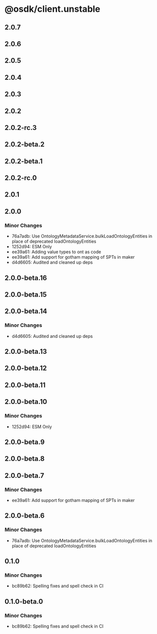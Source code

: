 # @osdk/client.unstable

## 2.0.7

## 2.0.6

## 2.0.5

## 2.0.4

## 2.0.3

## 2.0.2

## 2.0.2-rc.3

## 2.0.2-beta.2

## 2.0.2-beta.1

## 2.0.2-rc.0

## 2.0.1

## 2.0.0

### Minor Changes

- 76a7adb: Use OntologyMetadataService.bulkLoadOntologyEntities in place of deprecated loadOntologyEntities
- 1252d94: ESM Only
- ee39a61: Adding value types to ont as code
- ee39a61: Add support for gotham mapping of SPTs in maker
- d4d6605: Audited and cleaned up deps

## 2.0.0-beta.16

## 2.0.0-beta.15

## 2.0.0-beta.14

### Minor Changes

- d4d6605: Audited and cleaned up deps

## 2.0.0-beta.13

## 2.0.0-beta.12

## 2.0.0-beta.11

## 2.0.0-beta.10

### Minor Changes

- 1252d94: ESM Only

## 2.0.0-beta.9

## 2.0.0-beta.8

## 2.0.0-beta.7

### Minor Changes

- ee39a61: Add support for gotham mapping of SPTs in maker

## 2.0.0-beta.6

### Minor Changes

- 76a7adb: Use OntologyMetadataService.bulkLoadOntologyEntities in place of deprecated loadOntologyEntities

## 0.1.0

### Minor Changes

- bc89b62: Spelling fixes and spell check in CI

## 0.1.0-beta.0

### Minor Changes

- bc89b62: Spelling fixes and spell check in CI
